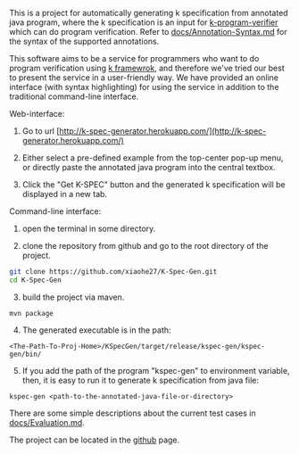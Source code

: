 This is a project for automatically generating k specification from annotated java program, 
where the k specification is an input for [k-program-verifier](https://github.com/paper-submission/pldi16-paper177) which can do program verification. Refer to [docs/Annotation-Syntax.md](docs/Annotation-Syntax.md) for the syntax of the supported annotations.

This software aims to be a service for programmers who want to do program verification
using [k framewrok](http://www.kframework.org/index.php/Main_Page), and therefore we've tried our best to present the service in a
user-friendly way. We have provided an online interface (with syntax highlighting)
for using the service in addition to the traditional command-line interface.

Web-interface:

1. Go to url [http://k-spec-generator.herokuapp.com/](http://k-spec-generator.herokuapp.com/)

2. Either select a pre-defined example from the top-center pop-up menu,
   or directly paste the annotated java program into the central textbox. 

3. Click the "Get K-SPEC" button and the generated k specification will be
   displayed in a new tab.

Command-line interface:

1. open the terminal in some directory.

2. clone the repository from github and go to the root directory of the project.

 ```bash
 git clone https://github.com/xiaohe27/K-Spec-Gen.git
 cd K-Spec-Gen
 ```

3. build the project via maven.

 ```mvn package```

4. The generated executable is in the path: 

 `<The-Path-To-Proj-Home>/KSpecGen/target/release/kspec-gen/kspec-gen/bin/`

5. If you add the path of the program "kspec-gen" to environment variable,
   then, it is easy to run it to generate k specification from java file:

 ```kspec-gen <path-to-the-annotated-java-file-or-directory>```

There are some simple descriptions about the current test cases in [docs/Evaluation.md](docs/Evaluation.md).

The project can be located in the [github](https://github.com/xiaohe27/K-Spec-Gen) page.


